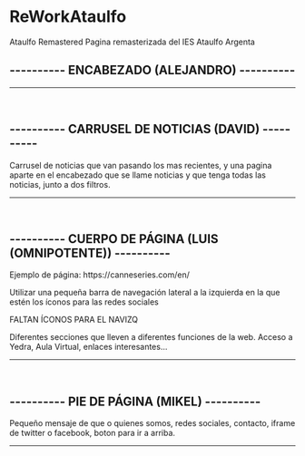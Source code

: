 # ReWorkAtaulfo
Ataulfo Remastered
Pagina remasterizada del IES Ataulfo Argenta

<h2>---------- ENCABEZADO (ALEJANDRO) ----------</h2>
<p></p>
<hr>
<br>

<h2>---------- CARRUSEL DE NOTICIAS (DAVID) ----------</h2>
<p>Carrusel de noticias que van pasando los mas recientes, y una pagina aparte en el encabezado que se llame noticias y que tenga todas las noticias, junto a dos filtros.</p>
<hr>
<br>

<h2>---------- CUERPO DE PÁGINA (LUIS (OMNIPOTENTE)) ----------</h2>
<p>Ejemplo de página: <a>https://canneseries.com/en/</a></p>
<p>Utilizar una pequeña barra de navegación lateral a la izquierda en la que estén los íconos para las redes sociales</p>
<p>FALTAN ÍCONOS PARA EL NAVIZQ</p>
<p>Diferentes secciones que lleven a diferentes funciones de la web. Acceso a Yedra, Aula Virtual, enlaces interesantes...</p>
<hr>
<br>

<h2>---------- PIE DE PÁGINA (MIKEL) ----------</h2>
<p>Pequeño mensaje de que o quienes somos, redes sociales, contacto, iframe de twitter o facebook, boton para ir a arriba. </p>
<hr>
